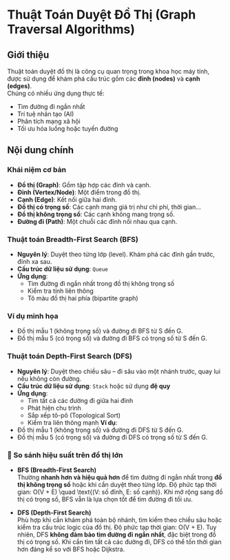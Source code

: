 #  Thuật Toán Duyệt Đồ Thị (Graph Traversal Algorithms)

##  Giới thiệu

Thuật toán duyệt đồ thị là công cụ quan trọng trong khoa học máy tính, được sử dụng để khám phá cấu trúc gồm các **đỉnh (nodes)** và **cạnh (edges)**.  
Chúng có nhiều ứng dụng thực tế:

- Tìm đường đi ngắn nhất
- Trí tuệ nhân tạo (AI)
- Phân tích mạng xã hội
- Tối ưu hóa luồng hoặc tuyến đường

## Nội dung chính

### Khái niệm cơ bản

- **Đồ thị (Graph)**: Gồm tập hợp các đỉnh và cạnh.
- **Đỉnh (Vertex/Node)**: Một điểm trong đồ thị.
- **Cạnh (Edge)**: Kết nối giữa hai đỉnh.
- **Đồ thị có trọng số**: Các cạnh mang giá trị như chi phí, thời gian...
- **Đồ thị không trọng số**: Các cạnh không mang trọng số.
- **Đường đi (Path)**: Một chuỗi các đỉnh nối nhau qua cạnh.

### Thuật toán Breadth-First Search (BFS)

- **Nguyên lý**: Duyệt theo từng lớp (level). Khám phá các đỉnh gần trước, đỉnh xa sau.
- **Cấu trúc dữ liệu sử dụng**: `Queue`
- **Ứng dụng**:
  - Tìm đường đi ngắn nhất trong đồ thị không trọng số
  - Kiểm tra tính liên thông
  - Tô màu đồ thị hai phía (bipartite graph)
### Ví dụ minh họa
- Đồ thị mẫu 1 (không trọng số) và đường đi BFS từ S đến G.
- Đồ thị mẫu 5 (có trọng số) và đường đi BFS có trọng số từ S đến G.

### Thuật toán Depth-First Search (DFS)

- **Nguyên lý**: Duyệt theo chiều sâu – đi sâu vào một nhánh trước, quay lui nếu không còn đường.
- **Cấu trúc dữ liệu sử dụng**: `Stack` hoặc sử dụng **đệ quy**
- **Ứng dụng**:
  - Tìm tất cả các đường đi giữa hai đỉnh
  - Phát hiện chu trình
  - Sắp xếp tô-pô (Topological Sort)
  - Kiểm tra liên thông mạnh
**Ví dụ**:
- Đồ thị mẫu 1 (không trọng số) và đường đi DFS từ S đến G.
- Đồ thị mẫu 5 (có trọng số) và đường đi DFS có trọng số từ S đến G.

### 🔹 So sánh hiệu suất trên đồ thị lớn

- **BFS (Breadth-First Search)**  
Thường **nhanh hơn và hiệu quả hơn** để tìm đường đi ngắn nhất trong **đồ thị không trọng số** hoặc khi cần duyệt theo từng lớp. Độ phức tạp thời gian: O(V + E) \quad \text{(V: số đỉnh, E: số cạnh)}. Khi mở rộng sang đồ thị có trọng số, BFS vẫn là lựa chọn tốt để tìm đường đi tối ưu.

- **DFS (Depth-First Search)**  
Phù hợp khi cần khám phá toàn bộ nhánh, tìm kiếm theo chiều sâu hoặc kiểm tra cấu trúc logic của đồ thị. Độ phức tạp thời gian: O(V + E). Tuy nhiên, DFS **không đảm bảo tìm đường đi ngắn nhất**, đặc biệt trong đồ thị có trọng số. Khi cần tìm tất cả các đường đi, DFS có thể tốn thời gian hơn đáng kể so với BFS hoặc Dijkstra.